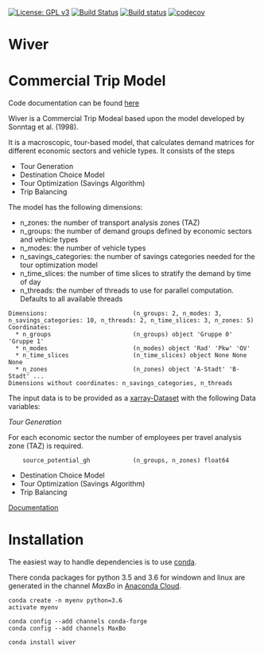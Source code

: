
[![License: GPL v3](https://img.shields.io/badge/License-GPL%20v3-blue.svg)](http://www.gnu.org/licenses/gpl-3.0)
[![Build Status](https://travis-ci.org/MaxBo/Wiver.svg?branch=master)](https://travis-ci.org/MaxBo/Wiver)
[![Build status](https://ci.appveyor.com/api/projects/status/q0lek1t5tl5lcq29?svg=true)](https://ci.appveyor.com/project/MaxBo/wiver)
[![codecov](https://codecov.io/gh/MaxBo/Wiver/branch/master/graph/badge.svg)](https://codecov.io/gh/MaxBo/Wiver)

# Wiver
# Commercial Trip Model

Code documentation can be found [here](https://maxbo.github.io/Wiver)

Wiver is a Commercial Trip Modeal based upon the model developed by Sonntag et al. (1998).

It is a macroscopic, tour-based model, that calculates demand matrices for different economic sectors and vehicle types.
It consists of the steps

* Tour Generation
* Destination Choice Model
* Tour Optimization (Savings Algorithm)
* Trip Balancing

The model has the following dimensions:

* n_zones: the number of transport analysis zones (TAZ)
* n_groups: the number of demand groups defined by economic sectors and vehicle types
* n_modes: the number of vehicle types
* n_savings_categories: the number of savings categories needed for the tour optimization model
* n_time_slices: the number of time slices to stratify the demand by time of day
* n_threads: the number of threads to use for parallel computation. Defaults to all available threads

```
Dimensions:                        (n_groups: 2, n_modes: 3, n_savings_categories: 10, n_threads: 2, n_time_slices: 3, n_zones: 5)
Coordinates:
  * n_groups                       (n_groups) object 'Gruppe 0' 'Gruppe 1'
  * n_modes                        (n_modes) object 'Rad' 'Pkw' 'OV'
  * n_time_slices                  (n_time_slices) object None None None
  * n_zones                        (n_zones) object 'A-Stadt' 'B-Stadt' ...
Dimensions without coordinates: n_savings_categories, n_threads
```

The input data is to be provided as a [xarray-Dataset](https://xarray.org) with the following Data variables:


*Tour Generation*

For each economic sector the number of employees per travel analysis zone (TAZ) is required.
```
    source_potential_gh            (n_groups, n_zones) float64
```

* Destination Choice Model
* Tour Optimization (Savings Algorithm)
* Trip Balancing

[Documentation](https://maxbo.github.io/cythonarrays/)

# Installation

The easiest way to handle dependencies is to use [conda](https://conda.io/miniconda.html).

There conda packages for python 3.5 and 3.6 for windown and linux are generated in the channel *MaxBo* in [Anaconda Cloud](https://anaconda.org/MaxBo).
```
conda create -n myenv python=3.6
activate myenv

conda config --add channels conda-forge
conda config --add channels MaxBo

conda install wiver
```
